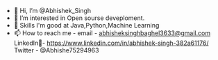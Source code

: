 - 👋 Hi, I’m @Abhishek_Singh
- 👀 I’m interested in Open sourse deveploment.
- 🌱 Skills I'm good at Java,Python,Machine Learning
- 📫 How to reach me - email - abhisheksinghbaghel3633@gmail.com
                       LinkedIn🔗- https://www.linkedin.com/in/abhishek-singh-382a61176/
                       Twitter - @Abhishe75294963

<!---
Abhishek3633/Abhishek3633 is a ✨ special ✨ repository because its `README.md` (this file) appears on your GitHub profile.
You can click the Preview link to take a look at your changes.
--->
